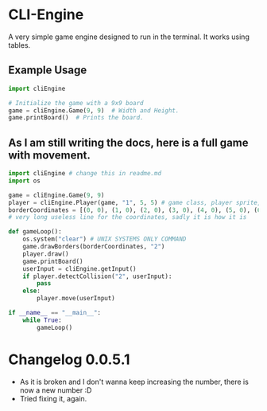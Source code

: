 # CLI-Engine

A very simple game engine designed to run in the terminal. It works using tables.

## Example Usage

```python
import cliEngine

# Initialize the game with a 9x9 board
game = cliEngine.Game(9, 9)  # Width and Height.
game.printBoard()  # Prints the board.
```

## As I am still writing the docs, here is a full game with movement.
```python
import cliEngine # change this in readme.md
import os

game = cliEngine.Game(9, 9)
player = cliEngine.Player(game, "1", 5, 5) # game class, player sprite, and pos x and y
borderCoordinates = [(0, 0), (1, 0), (2, 0), (3, 0), (4, 0), (5, 0), (6, 0), (7, 0), (8, 0), (0, 1), (8, 1), (0, 2), (8, 2), (0, 3), (8, 3), (0, 4), (8, 4), (0, 5), (8, 5), (0, 6), (8, 6), (0, 7), (8, 7), (0, 8), (1, 8), (2, 8), (3, 8), (4, 8), (5, 8), (6, 8), (7, 8), (8, 8)]
# very long useless line for the coordinates, sadly it is how it is

def gameLoop():
    os.system("clear") # UNIX SYSTEMS ONLY COMMAND
    game.drawBorders(borderCoordinates, "2")
    player.draw()
    game.printBoard()
    userInput = cliEngine.getInput()
    if player.detectCollision("2", userInput):
        pass
    else:
        player.move(userInput)

if __name__ == "__main__":
    while True:
        gameLoop()
```

# Changelog 0.0.5.1
- As it is broken and I don't wanna keep increasing the number, there is now a new number :D
- Tried fixing it, again.